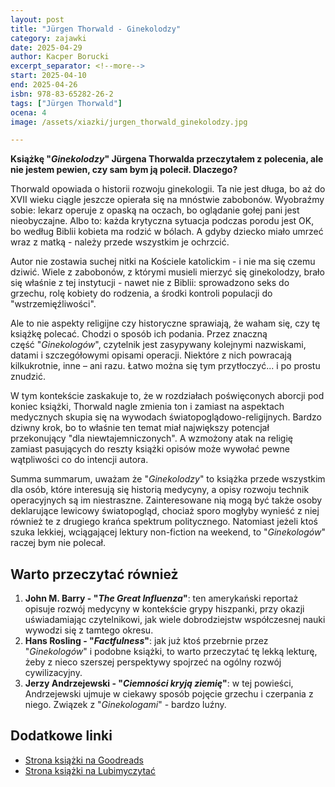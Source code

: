 ```yaml
---
layout: post
title: "Jürgen Thorwald - Ginekolodzy"
category: zajawki
date: 2025-04-29
author: Kacper Borucki
excerpt_separator: <!--more-->
start: 2025-04-10
end: 2025-04-26
isbn: 978-83-65282-26-2
tags: ["Jürgen Thorwald"]
ocena: 4
image: /assets/xiazki/jurgen_thorwald_ginekolodzy.jpg

---
```


**Książkę "*Ginekolodzy*" Jürgena Thorwalda przeczytałem z polecenia, ale nie jestem pewien, czy sam bym ją polecił. Dlaczego?**

<!--more-->

Thorwald opowiada o historii rozwoju ginekologii. Ta nie jest długa, bo aż do XVII wieku ciągle jeszcze opierała się na mnóstwie zabobonów. Wyobraźmy sobie: lekarz operuje z opaską na oczach, bo oglądanie gołej pani jest nieobyczajne. Albo to: każda krytyczna sytuacja podczas porodu jest OK, bo według Biblii kobieta ma rodzić w bólach. A gdyby dziecko miało umrzeć wraz z matką - należy przede wszystkim je ochrzcić.

Autor nie zostawia suchej nitki na Kościele katolickim - i nie ma się czemu dziwić. Wiele z zabobonów, z którymi musieli mierzyć się ginekolodzy, brało się właśnie z tej instytucji - nawet nie z Biblii: sprowadzono seks do grzechu, rolę kobiety do rodzenia, a środki kontroli populacji do "wstrzemięźliwości".

Ale to nie aspekty religijne czy historyczne sprawiają, że waham się, czy tę książkę polecać. Chodzi o sposób ich podania. Przez znaczną część "*Ginekologów*", czytelnik jest zasypywany kolejnymi nazwiskami, datami i szczegółowymi opisami operacji. Niektóre z nich powracają kilkukrotnie, inne – ani razu. Łatwo można się tym przytłoczyć... i po prostu znudzić.

W tym kontekście zaskakuje to, że w rozdziałach poświęconych aborcji pod koniec książki, Thorwald nagle zmienia ton i zamiast na aspektach medycznych skupia się na wywodach światopoglądowo-religijnych. Bardzo dziwny krok, bo to właśnie ten temat miał największy potencjał przekonujący "dla niewtajemniczonych". A wzmożony atak na religię zamiast pasujących do reszty książki opisów może wywołać pewne wątpliwości co do intencji autora.

Summa summarum, uważam że "*Ginekolodzy*" to książka przede wszystkim dla osób, które interesują się historią medycyny, a opisy rozwoju technik operacyjnych są im niestraszne. Zainteresowane nią mogą być także osoby deklarujące lewicowy światopogląd, chociaż sporo mogłyby wynieść z niej również te z drugiego krańca spektrum politycznego. Natomiast jeżeli ktoś szuka lekkiej, wciągającej lektury non-fiction na weekend, to "*Ginekologów*" raczej bym nie polecał.

## Warto przeczytać również

1. **John M. Barry - "*The Great Influenza*"**: ten amerykański reportaż opisuje rozwój medycyny w kontekście grypy hiszpanki, przy okazji uświadamiając czytelnikowi, jak wiele dobrodziejstw współczesnej nauki wywodzi się z tamtego okresu.
2. **Hans Rosling - "*Factfulness*"**: jak już ktoś przebrnie przez "*Ginekologów*" i podobne książki, to warto przeczytać tę lekką lekturę, żeby z nieco szerszej perspektywy spojrzeć na ogólny rozwój cywilizacyjny.
3. **Jerzy Andrzejewski - "*Ciemności kryją ziemię*"**: w tej powieści, Andrzejewski ujmuje w ciekawy sposób pojęcie grzechu i czerpania z niego. Związek z "*Ginekologami*" - bardzo luźny.

## Dodatkowe linki

- [Strona książki na Goodreads](https://www.goodreads.com/book/show/35388588-ginekolodzy)
- [Strona książki na Lubimyczytać](https://lubimyczytac.pl/ksiazka/288212/ginekolodzy)
